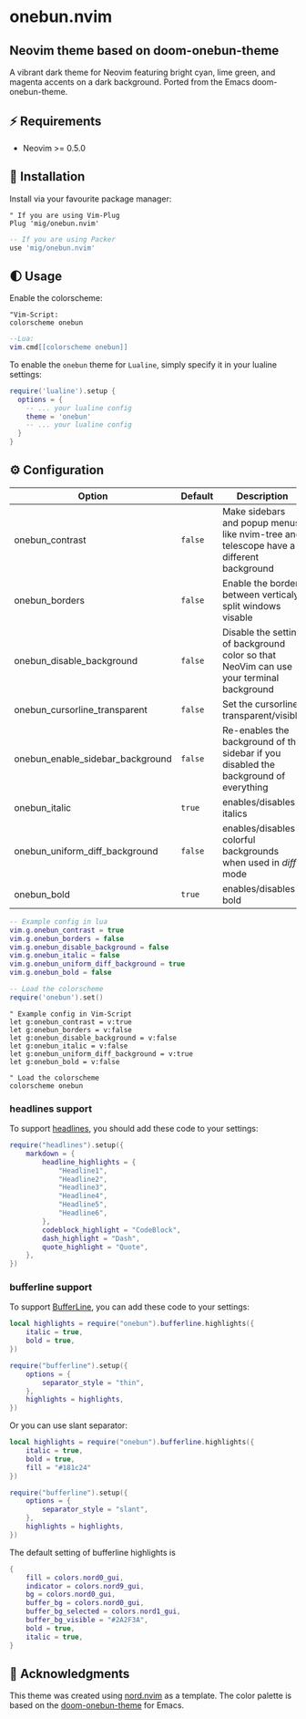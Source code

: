 
# onebun.nvim

## Neovim theme based on doom-onebun-theme

A vibrant dark theme for Neovim featuring bright cyan, lime green, and magenta accents on a dark background. Ported from the Emacs doom-onebun-theme.

## ⚡️ Requirements

+ Neovim >= 0.5.0

## 🌙 Installation

Install via your favourite package manager:

```vim
" If you are using Vim-Plug
Plug 'mig/onebun.nvim'
```

```lua
-- If you are using Packer
use 'mig/onebun.nvim'
```

## 🌓 Usage

Enable the colorscheme:

```vim
"Vim-Script:
colorscheme onebun
```

```lua
--Lua:
vim.cmd[[colorscheme onebun]]
```

To enable the `onebun` theme for `Lualine`, simply specify it in your lualine settings:

```lua
require('lualine').setup {
  options = {
    -- ... your lualine config
    theme = 'onebun'
    -- ... your lualine config
  }
}
```

## ⚙️ Configuration

| Option                              | Default     | Description                                                                                                                                                     |
| ----------------------------------- | ----------- | --------------------------------------------------------------------------------------------------------------------------------------------------------------- |
| onebun_contrast                   | `false`      | Make sidebars and popup menus like nvim-tree and telescope have a different background                                                                                       |
| onebun_borders                    | `false`     | Enable the border between verticaly split windows visable
| onebun_disable_background         | `false`     | Disable the setting of background color so that NeoVim can use your terminal background
| onebun_cursorline_transparent     | `false`     | Set the cursorline transparent/visible
| onebun_enable_sidebar_background  | `false`     | Re-enables the background of the sidebar if you disabled the background of everything
| onebun_italic                     | `true`      | enables/disables italics
| onebun_uniform_diff_background    | `false`     | enables/disables colorful backgrounds when used in *diff* mode
| onebun_bold                       | `true`      | enables/disables bold

```lua
-- Example config in lua
vim.g.onebun_contrast = true
vim.g.onebun_borders = false
vim.g.onebun_disable_background = false
vim.g.onebun_italic = false
vim.g.onebun_uniform_diff_background = true
vim.g.onebun_bold = false

-- Load the colorscheme
require('onebun').set()
```

```vim
" Example config in Vim-Script
let g:onebun_contrast = v:true
let g:onebun_borders = v:false
let g:onebun_disable_background = v:false
let g:onebun_italic = v:false
let g:onebun_uniform_diff_background = v:true
let g:onebun_bold = v:false

" Load the colorscheme
colorscheme onebun
```

### headlines support

To support [headlines]("https://github.com/lukas-reineke/headlines.nvim"), you should add these code to your settings:

```lua
require("headlines").setup({
    markdown = {
        headline_highlights = {
            "Headline1",
            "Headline2",
            "Headline3",
            "Headline4",
            "Headline5",
            "Headline6",
        },
        codeblock_highlight = "CodeBlock",
        dash_highlight = "Dash",
        quote_highlight = "Quote",
    },
})

```
### bufferline support

To support [BufferLine](https://github.com/akinsho/nvim-bufferline.lua), you can add these code to your settings:

```lua
local highlights = require("onebun").bufferline.highlights({
    italic = true,
    bold = true,
})

require("bufferline").setup({
    options = {
        separator_style = "thin",
    },
    highlights = highlights,
})

```

Or you can use slant separator:

```lua
local highlights = require("onebun").bufferline.highlights({
    italic = true,
    bold = true,
    fill = "#181c24"
})

require("bufferline").setup({
    options = {
        separator_style = "slant",
    },
    highlights = highlights,
})

```

The default setting of bufferline highlights is

```lua
{
    fill = colors.nord0_gui,
    indicator = colors.nord9_gui,
    bg = colors.nord0_gui,
    buffer_bg = colors.nord0_gui,
    buffer_bg_selected = colors.nord1_gui,
    buffer_bg_visible = "#2A2F3A",
    bold = true,
    italic = true,
}
```

## 🙏 Acknowledgments

This theme was created using [nord.nvim](https://github.com/shaunsingh/nord.nvim) as a template. The color palette is based on the [doom-onebun-theme](https://github.com/doomemacs/themes) for Emacs.
